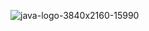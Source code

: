 ![java-logo-3840x2160-15990](https://github.com/Subhransupanda2000/servlet/assets/123824203/99a23fc2-0cf1-4dfa-a5dd-9468fbbe0c52)
